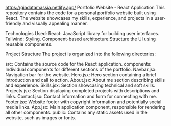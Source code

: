 https://giadatamassia.netlify.app/
 
 
Portfolio Website - React Application
This repository contains the code for a personal portfolio website built using React. 
The website showcases my skills, experience, and projects in a user-friendly and visually appealing manner.

Technologies Used:
React: JavaScript library for building user interfaces.
Tailwind: Styling.
Component-based architecture:Structure the UI using reusable components.

Project Structure
The project is organized into the following directories:

src: Contains the source code for the React application.
components: Individual components for different sections of the portfolio.
Navbar.jsx: Navigation bar for the website.
Hero.jsx: Hero section containing a brief introduction and call to action.
About.jsx: About me section describing skills and experience.
Skills.jsx: Section showcasing technical and soft skills.
Projects.jsx: Section displaying completed projects with descriptions and links.
Contact.jsx: Contact information and form for connecting with me.
Footer.jsx: Website footer with copyright information and potentially social media links.
App.jsx: Main application component, responsible for rendering all other components.
public: Contains any static assets used in the website, such as images or fonts.
